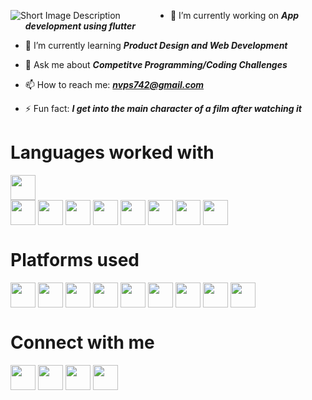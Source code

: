 <img src="https://i.pinimg.com/originals/b8/05/78/b8057806417db6a1b311521d75146f8e.jpg"
   alt="Short Image Description"
   style="float: left; margin-right: 80px;" 
   /> 


- 🔭 I’m currently working on ***App development using flutter***


- 🌱 I’m currently learning ***Product Design and Web Development***


- 💬 Ask me about ***Competitve Programming/Coding Challenges***
- 📫 How to reach me: ***nvps742@gmail.com***
- ⚡ Fun fact: ***I get into the main character of a film after watching it***




<h1 align="left">Languages worked with</h1>
<p align="left">
  <img align="center" src="https://upload.wikimedia.org/wikipedia/commons/thumb/1/18/ISO_C%2B%2B_Logo.svg/1822px-ISO_C%2B%2B_Logo.svg.png" style="display:block" heigth="30" width="40"/>
  <img align="center" src="https://upload.wikimedia.org/wikipedia/commons/thumb/1/18/C_Programming_Language.svg/695px-C_Programming_Language.svg.png" heigth="30" width="40"/>
  <img align="center" src="https://seeklogo.com/images/J/java-logo-7F8B35BAB3-seeklogo.com.png" heigth="30" width="40"/>
  <img align="center" src="https://pngset.com/images/dart-packages-dart-programming-language-logo-metropolis-building-crystal-architecture-transparent-png-2824279.png" heigth="30" width="40" />
  <img align="center" src="https://upload.wikimedia.org/wikipedia/commons/thumb/c/c3/Python-logo-notext.svg/1024px-Python-logo-notext.svg.png" heigth="30" width="40"/>
  <img align="center" src="https://upload.wikimedia.org/wikipedia/commons/thumb/d/d5/Rust_programming_language_black_logo.svg/2048px-Rust_programming_language_black_logo.svg.png" heigth="30" width="40"/>
  <img align="center" src="https://upload.wikimedia.org/wikipedia/commons/thumb/9/99/Unofficial_JavaScript_logo_2.svg/1024px-Unofficial_JavaScript_logo_2.svg.png" heigth="30" width="40"/>
  <img align="center" src="https://upload.wikimedia.org/wikipedia/commons/thumb/6/61/HTML5_logo_and_wordmark.svg/512px-HTML5_logo_and_wordmark.svg.png" heigth="30" width="40"/>
  <img align="center" src="https://upload.wikimedia.org/wikipedia/commons/thumb/d/d5/CSS3_logo_and_wordmark.svg/1200px-CSS3_logo_and_wordmark.svg.png" heigth="30" width="40"/>
</p>

<h1 align="left">Platforms used</h1>
<p align="left">
  <img align="center" src="https://upload.wikimedia.org/wikipedia/commons/thumb/9/9a/Visual_Studio_Code_1.35_icon.svg/2048px-Visual_Studio_Code_1.35_icon.svg.png" heigth="30" width="40"/>
  <img align="center" src="https://upload.wikimedia.org/wikipedia/commons/thumb/a/ae/Github-desktop-logo-symbol.svg/2048px-Github-desktop-logo-symbol.svg.png" heigth="30" width="40"/>
  <img align="center" src="https://upload.wikimedia.org/wikipedia/commons/thumb/b/b2/Repl.it_logo.svg/1200px-Repl.it_logo.svg.png" heigth="30" width="40"/>
  <img align="center" src="https://external-preview.redd.it/BUHTPzA2QmS2hlvfgFEO3FEc0dPDBuVlmzh9Gm7YXSQ.jpg?auto=webp&s=e266b8e5468f79325a302cd27033412424185b17" heigth="30" width="40" />
  <img align="center" src="https://www.svgrepo.com/show/354202/postman-icon.svg" heigth="30" width="40"/>
  <img align="center" src="https://static.cdnlogo.com/logos/f/30/flutter.svg" heigth="30" width="40"/>
  <img align="center" src="https://media-exp1.licdn.com/dms/image/C560BAQGqbQqGLrllzQ/company-logo_400_400/0/1641201041884?e=1656547200&v=beta&t=uadwkMMNOUzSwj_6wp2QcVNT8n48icN92wpXws4MSf8" heigth="30" width="40"/>
  <img align="center" src="https://images.g2crowd.com/uploads/product/image/large_detail/large_detail_060528149c093ad5a64d6d8428c514c5/hackerrank-developer-skills-platform.png" heigth="30" width="40"/>
  <img align="center" src="https://encrypted-tbn0.gstatic.com/images?q=tbn:ANd9GcTnmWgi-toAp3I-2-kPC-GMuF1RZNCL2SiDtSWY1nU3KWvYhAhOOB1G28p55TkIFzYSplM&usqp=CAU" heigth="30" width="40"/>
</p>

<h1 align="left">Connect with me</h1>
<p align="left">
  <a href="https://twitter.com/nvp007_prabha" target="blank"><img align="center" src="https://upload.wikimedia.org/wikipedia/sco/thumb/9/9f/Twitter_bird_logo_2012.svg/1200px-Twitter_bird_logo_2012.svg.png" heigth="30" width="40"/></a>
  <a href="https://www.instagram.com/nah_its_me._nvp/" target="blank"><img align="center" src="https://upload.wikimedia.org/wikipedia/commons/thumb/e/e7/Instagram_logo_2016.svg/768px-Instagram_logo_2016.svg.png" heigth="30" width="40"/></a>
  <a href="https://www.linkedin.com/in/navaneethprabha/" target="blank"><img align="center" src="https://upload.wikimedia.org/wikipedia/commons/thumb/e/e9/Linkedin_icon.svg/1024px-Linkedin_icon.svg.png" heigth="30" width="40"/></a>
  <a href="discordapp.com/users/803281823903252490" target="blank"><img align="center" src="https://cdn.iconscout.com/icon/free/png-256/discord-3691244-3073764.png" heigth="30" width="40"/></a>
</p>
